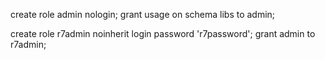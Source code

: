 create role admin nologin;
grant usage on schema libs to admin;

create role r7admin noinherit login password 'r7password';
grant admin to r7admin;
